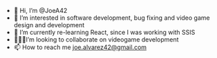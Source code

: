 - 👋 Hi, I’m @JoeA42
- 👀 I’m interested in software development, bug fixing and video game design and development 
- 🌱 I’m currently re-learning React, since I was working with SSIS
- 👨🏽‍💻I’m looking to collaborate on videogame development 
- 📫 How to reach me joe.alvarez42@gmail.com

<!---
JoeA42/JoeA42 is a ✨ special ✨ repository because its `README.md` (this file) appears on your GitHub profile.
You can click the Preview link to take a look at your changes.
--->
